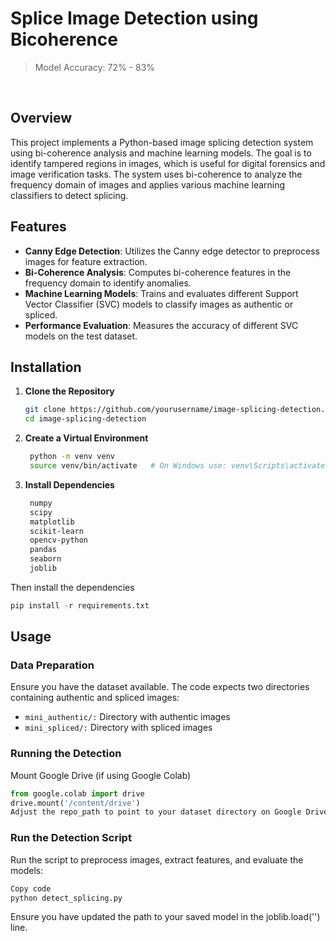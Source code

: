 # Splice Image Detection using Bicoherence

> Model Accuracy: 72% - 83%

<br />

## Overview

This project implements a Python-based image splicing detection system using bi-coherence analysis and machine learning models. The goal is to identify tampered regions in images, which is useful for digital forensics and image verification tasks. The system uses bi-coherence to analyze the frequency domain of images and applies various machine learning classifiers to detect splicing.

## Features

- **Canny Edge Detection**: Utilizes the Canny edge detector to preprocess images for feature extraction.
- **Bi-Coherence Analysis**: Computes bi-coherence features in the frequency domain to identify anomalies.
- **Machine Learning Models**: Trains and evaluates different Support Vector Classifier (SVC) models to classify images as authentic or spliced.
- **Performance Evaluation**: Measures the accuracy of different SVC models on the test dataset.

## Installation

1. **Clone the Repository**

   ```bash
   git clone https://github.com/yourusername/image-splicing-detection.git
   cd image-splicing-detection

2. **Create a Virtual Environment**

   ```bash
    python -m venv venv
    source venv/bin/activate   # On Windows use: venv\Scripts\activate

3. **Install Dependencies**

   ```txt
    numpy
    scipy  
    matplotlib
    scikit-learn
    opencv-python  
    pandas
    seaborn
    joblib

  Then install the dependencies

  ```python
  pip install -r requirements.txt
  ```

## Usage

### Data Preparation

Ensure you have the dataset available. The code expects two directories containing authentic and spliced images:

- `mini_authentic/:` Directory with authentic images
- `mini_spliced/:` Directory with spliced images

### Running the Detection
Mount Google Drive (if using Google Colab)

```py
from google.colab import drive
drive.mount('/content/drive')
Adjust the repo_path to point to your dataset directory on Google Drive.
```

### Run the Detection Script

Run the script to preprocess images, extract features, and evaluate the models:

```bash
Copy code
python detect_splicing.py
```

Ensure you have updated the path to your saved model in the joblib.load('') line.
